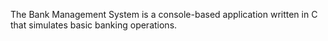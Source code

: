 The Bank Management System is a console-based application written in C that simulates basic banking operations. 
